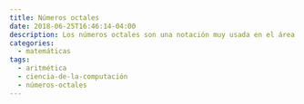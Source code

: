 ```yaml
---
title: Números octales
date: 2018-06-25T16:46:14-04:00
description: Los números octales son una notación muy usada en el área de la computación y la electrónica.
categories:
  - matemáticas
tags:
  - aritmética
  - ciencia-de-la-computación
  - números-octales
---
```


